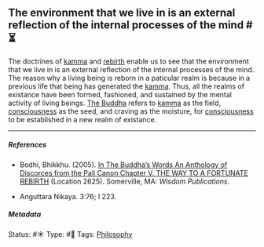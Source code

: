 ## The environment that we live in is an external reflection of the internal processes of the mind #⏳

The doctrines of [kamma](Kamma.md) and [rebirth](Rebirth.md) enable us to see that the environment that we live in is an external reflection of the internal processes of the mind. The reason why a living being is reborn in a paticular realm is because in a previous life that being has generated the [kamma](Kamma.md). Thus, all the realms of existance have been formed, fashioned, and sustained by the mental activity of living beings. [The Buddha]() refers to [kamma](Kamma.md) as the field, [consciousness](Consciousness.md) as the seed, and craving as the moisture, for [consciousness](Consciousness.md) to be established in a new realm of existance.

---

##### References

* Bodhi, Bhikkhu. (2005). [In The Buddha’s Words An Anthology of Discorces from the Pali Canon Chapter V. THE WAY TO A FORTUNATE REBIRTH](In%20The%20Buddha%E2%80%99s%20Words%20An%20Anthology%20of%20Discorces%20from%20the%20Pali%20Canon%20Chapter%20V.%20THE%20WAY%20TO%20A%20FORTUNATE%20REBIRTH.md) (Location 2625). Somerville, MA: *Wisdom Publications*.

* Anguttara Nikaya. 3:76; I 223.

##### Metadata

Status: #☀️ 
Type: #🔴
Tags: [Philosophy](Philosophy.md) 
